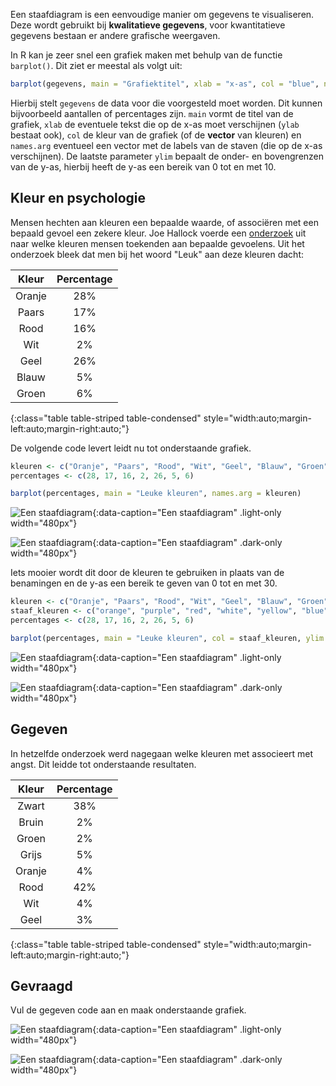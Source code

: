 Een staafdiagram is een eenvoudige manier om gegevens te visualiseren. Deze wordt gebruikt bij **kwalitatieve gegevens**, voor kwantitatieve gegevens bestaan er andere grafische weergaven.

In R kan je zeer snel een grafiek maken met behulp van de functie `barplot()`. Dit ziet er meestal als volgt uit:

```R
barplot(gegevens, main = "Grafiektitel", xlab = "x-as", col = "blue", names.arg = xlabels, ylim = c(0,10)) 
```

Hierbij stelt `gegevens` de data voor die voorgesteld moet worden. Dit kunnen bijvoorbeeld aantallen of percentages zijn. `main` vormt de titel van de grafiek, `xlab` de eventuele tekst die op de x-as moet verschijnen (`ylab` bestaat ook), `col` de kleur van de grafiek (of de **vector** van kleuren) en `names.arg` eventueel een vector met de labels van de staven (die op de x-as verschijnen). De laatste parameter `ylim` bepaalt de onder- en bovengrenzen van de y-as, hierbij heeft de y-as een bereik van 0 tot en met 10.

## Kleur en psychologie

Mensen hechten aan kleuren een bepaalde waarde, of associëren met een bepaald gevoel een zekere kleur. Joe Hallock voerde een <a href="https://joehallock.com/edu/COM498/index.html" target="_blanc">onderzoek</a> uit naar welke kleuren mensen toekenden aan bepaalde gevoelens. Uit het onderzoek bleek dat men bij het woord "Leuk" aan deze kleuren dacht:

| Kleur     | Percentage |
|:---------:|:----------:|
| Oranje    | 28%        |
| Paars     | 17%        |
| Rood      | 16%        |
| Wit       | 2%         |
| Geel      | 26%        |
| Blauw     | 5%         |
| Groen     | 6%         |
{:class="table table-striped table-condensed" style="width:auto;margin-left:auto;margin-right:auto;"}

De volgende code levert leidt nu tot onderstaande grafiek.

```R
kleuren <- c("Oranje", "Paars", "Rood", "Wit", "Geel", "Blauw", "Groen")
percentages <- c(28, 17, 16, 2, 26, 5, 6)

barplot(percentages, main = "Leuke kleuren", names.arg = kleuren)
```

![Een staafdiagram](media/plot1.png "Een staafdiagram."){:data-caption="Een staafdiagram" .light-only width="480px"}

![Een staafdiagram](media/plot1_dark.png "Een staafdiagram."){:data-caption="Een staafdiagram" .dark-only width="480px"}

Iets mooier wordt dit door de kleuren te gebruiken in plaats van de benamingen en de y-as een bereik te geven van 0 tot en met 30.

```R
kleuren <- c("Oranje", "Paars", "Rood", "Wit", "Geel", "Blauw", "Groen")
staaf_kleuren <- c("orange", "purple", "red", "white", "yellow", "blue", "green")
percentages <- c(28, 17, 16, 2, 26, 5, 6)

barplot(percentages, main = "Leuke kleuren", col = staaf_kleuren, ylim = c(0, 30))
```

![Een staafdiagram](media/plot2.png "Een staafdiagram."){:data-caption="Een staafdiagram" .light-only width="480px"}

![Een staafdiagram](media/plot2_dark.png "Een staafdiagram."){:data-caption="Een staafdiagram" .dark-only width="480px"}

## Gegeven
In hetzelfde onderzoek werd nagegaan welke kleuren met associeert met angst. Dit leidde tot onderstaande resultaten.

| Kleur     | Percentage |
|:---------:|:----------:|
| Zwart     | 38%        |
| Bruin     | 2%         |
| Groen     | 2%         |
| Grijs     | 5%         |
| Oranje    | 4%         |
| Rood      | 42%        |
| Wit       | 4%         |
| Geel      | 3%         |
{:class="table table-striped table-condensed" style="width:auto;margin-left:auto;margin-right:auto;"}

## Gevraagd

Vul de gegeven code aan en maak onderstaande grafiek.

![Een staafdiagram](media/plot3.png "Een staafdiagram."){:data-caption="Een staafdiagram" .light-only width="480px"}

![Een staafdiagram](media/plot3_dark.png "Een staafdiagram."){:data-caption="Een staafdiagram" .dark-only width="480px"}